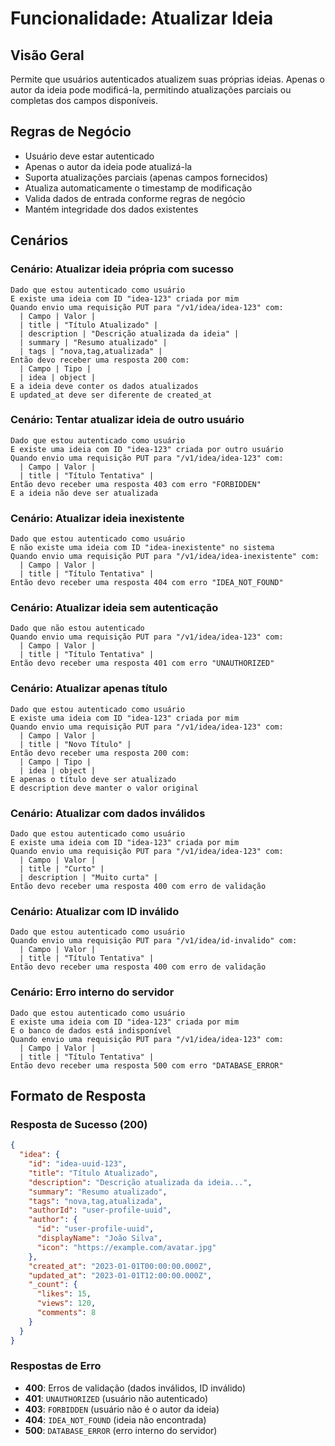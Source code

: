 # Funcionalidade: Atualizar Ideia

## Visão Geral
Permite que usuários autenticados atualizem suas próprias ideias. Apenas o autor da ideia pode modificá-la, permitindo atualizações parciais ou completas dos campos disponíveis.

## Regras de Negócio
- Usuário deve estar autenticado
- Apenas o autor da ideia pode atualizá-la
- Suporta atualizações parciais (apenas campos fornecidos)
- Atualiza automaticamente o timestamp de modificação
- Valida dados de entrada conforme regras de negócio
- Mantém integridade dos dados existentes

## Cenários

### Cenário: Atualizar ideia própria com sucesso
```gherkin
Dado que estou autenticado como usuário
E existe uma ideia com ID "idea-123" criada por mim
Quando envio uma requisição PUT para "/v1/idea/idea-123" com:
  | Campo | Valor |
  | title | "Título Atualizado" |
  | description | "Descrição atualizada da ideia" |
  | summary | "Resumo atualizado" |
  | tags | "nova,tag,atualizada" |
Então devo receber uma resposta 200 com:
  | Campo | Tipo |
  | idea | object |
E a ideia deve conter os dados atualizados
E updated_at deve ser diferente de created_at
```

### Cenário: Tentar atualizar ideia de outro usuário
```gherkin
Dado que estou autenticado como usuário
E existe uma ideia com ID "idea-123" criada por outro usuário
Quando envio uma requisição PUT para "/v1/idea/idea-123" com:
  | Campo | Valor |
  | title | "Título Tentativa" |
Então devo receber uma resposta 403 com erro "FORBIDDEN"
E a ideia não deve ser atualizada
```

### Cenário: Atualizar ideia inexistente
```gherkin
Dado que estou autenticado como usuário
E não existe uma ideia com ID "idea-inexistente" no sistema
Quando envio uma requisição PUT para "/v1/idea/idea-inexistente" com:
  | Campo | Valor |
  | title | "Título Tentativa" |
Então devo receber uma resposta 404 com erro "IDEA_NOT_FOUND"
```

### Cenário: Atualizar ideia sem autenticação
```gherkin
Dado que não estou autenticado
Quando envio uma requisição PUT para "/v1/idea/idea-123" com:
  | Campo | Valor |
  | title | "Título Tentativa" |
Então devo receber uma resposta 401 com erro "UNAUTHORIZED"
```

### Cenário: Atualizar apenas título
```gherkin
Dado que estou autenticado como usuário
E existe uma ideia com ID "idea-123" criada por mim
Quando envio uma requisição PUT para "/v1/idea/idea-123" com:
  | Campo | Valor |
  | title | "Novo Título" |
Então devo receber uma resposta 200 com:
  | Campo | Tipo |
  | idea | object |
E apenas o título deve ser atualizado
E description deve manter o valor original
```

### Cenário: Atualizar com dados inválidos
```gherkin
Dado que estou autenticado como usuário
E existe uma ideia com ID "idea-123" criada por mim
Quando envio uma requisição PUT para "/v1/idea/idea-123" com:
  | Campo | Valor |
  | title | "Curto" |
  | description | "Muito curta" |
Então devo receber uma resposta 400 com erro de validação
```

### Cenário: Atualizar com ID inválido
```gherkin
Dado que estou autenticado como usuário
Quando envio uma requisição PUT para "/v1/idea/id-invalido" com:
  | Campo | Valor |
  | title | "Título Tentativa" |
Então devo receber uma resposta 400 com erro de validação
```

### Cenário: Erro interno do servidor
```gherkin
Dado que estou autenticado como usuário
E existe uma ideia com ID "idea-123" criada por mim
E o banco de dados está indisponível
Quando envio uma requisição PUT para "/v1/idea/idea-123" com:
  | Campo | Valor |
  | title | "Título Tentativa" |
Então devo receber uma resposta 500 com erro "DATABASE_ERROR"
```

## Formato de Resposta

### Resposta de Sucesso (200)
```json
{
  "idea": {
    "id": "idea-uuid-123",
    "title": "Título Atualizado",
    "description": "Descrição atualizada da ideia...",
    "summary": "Resumo atualizado",
    "tags": "nova,tag,atualizada",
    "authorId": "user-profile-uuid",
    "author": {
      "id": "user-profile-uuid",
      "displayName": "João Silva",
      "icon": "https://example.com/avatar.jpg"
    },
    "created_at": "2023-01-01T00:00:00.000Z",
    "updated_at": "2023-01-01T12:00:00.000Z",
    "_count": {
      "likes": 15,
      "views": 120,
      "comments": 8
    }
  }
}
```

### Respostas de Erro
- **400**: Erros de validação (dados inválidos, ID inválido)
- **401**: `UNAUTHORIZED` (usuário não autenticado)
- **403**: `FORBIDDEN` (usuário não é o autor da ideia)
- **404**: `IDEA_NOT_FOUND` (ideia não encontrada)
- **500**: `DATABASE_ERROR` (erro interno do servidor)
